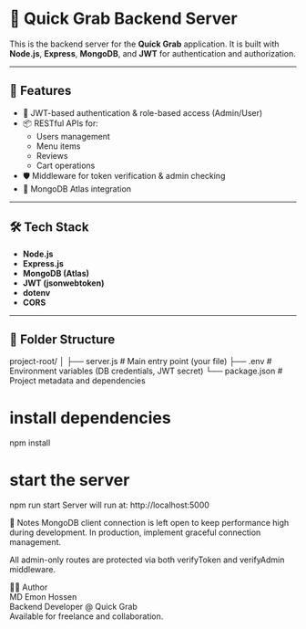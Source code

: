 # 🍔 Quick Grab Backend Server

This is the backend server for the **Quick Grab** application. It is built with **Node.js**, **Express**, **MongoDB**, and **JWT** for authentication and authorization.

---

## 🚀 Features

- 🔐 JWT-based authentication & role-based access (Admin/User)
- 📦 RESTful APIs for:
  - Users management
  - Menu items
  - Reviews
  - Cart operations
- 🛡 Middleware for token verification & admin checking
- 📡 MongoDB Atlas integration

---

## 🛠 Tech Stack

- **Node.js**
- **Express.js**
- **MongoDB (Atlas)**
- **JWT (jsonwebtoken)**
- **dotenv**
- **CORS**

---

## 📁 Folder Structure

project-root/
│
├── server.js # Main entry point (your file)
├── .env # Environment variables (DB credentials, JWT secret)
└── package.json # Project metadata and dependencies

# install dependencies
npm install

# start the server
npm run start
Server will run at: http://localhost:5000

📌 Notes
MongoDB client connection is left open to keep performance high during development. In production, implement graceful connection management.

All admin-only routes are protected via both verifyToken and verifyAdmin middleware.

🧑‍💻 Author<br>
MD Emon Hossen<br>
Backend Developer @ Quick Grab<br>
Available for freelance and collaboration.



